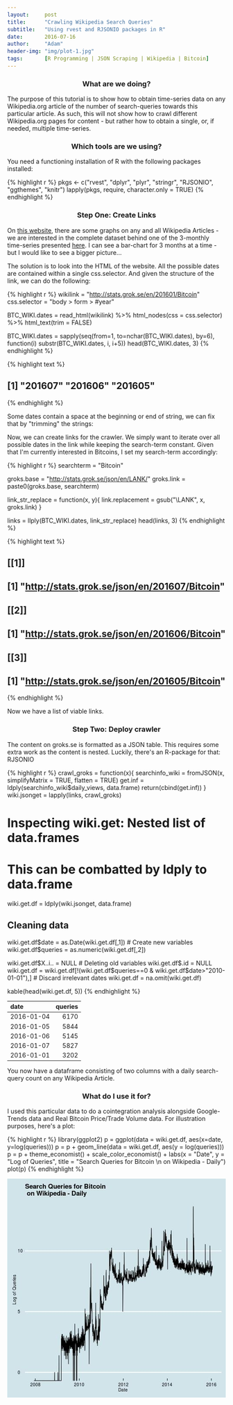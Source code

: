 ```yaml
---
layout:     post
title:      "Crawling Wikipedia Search Queries"
subtitle:   "Using rvest and RJSONIO packages in R"
date:       2016-07-16
author:     "Adam"
header-img: "img/plot-1.jpg"
tags:		[R Programming | JSON Scraping | Wikipedia | Bitcoin]
---
```


<h3><center> What are we doing? </center></h3>

The purpose of this tutorial is to show how to obtain time-series data on any Wikipedia.org article of the number of search-queries towards this particular article. As such, this will not show how to crawl different Wikipedia.org pages for content - but rather how to obtain a single, or, if needed, multiple time-series. 

<h3><center> Which tools are we using? </center></h3>

You need a functioning installation of R with the following packages installed:


{% highlight r %}
pkgs <- c("rvest", 
          "dplyr", 
          "plyr", 
          "stringr", 
          "RJSONIO",
          "ggthemes",
          "knitr")
lapply(pkgs, require, character.only  = TRUE)
{% endhighlight %}

<h3><center> Step One: Create Links </center></h3>

On [this website](http://stats.grok.se/en), there are some graphs on any and all Wikipedia Articles - we are interested in the complete dataset behind one of the 3-monthly time-series presented [here](http://stats.grok.se/en/201601/Bitcoin). I can see a bar-chart for 3 months at a time - but I would like to see a bigger picture...

The solution is to look into the HTML of the website. All the possible dates are contained within a single css.selector. And given the structure of the link, we can do the following:


{% highlight r %}
wikilink = "http://stats.grok.se/en/201601/Bitcoin"
css.selector = "body > form > #year"

BTC_WIKI.dates = read_html(wikilink) %>%
  html_nodes(css = css.selector) %>%
  html_text(trim = FALSE)


BTC_WIKI.dates = sapply(seq(from=1, to=nchar(BTC_WIKI.dates), by=6), function(i) substr(BTC_WIKI.dates, i, i+5))
head(BTC_WIKI.dates, 3)
{% endhighlight %}



{% highlight text %}
## [1] "201607" "201606" "201605"
{% endhighlight %}

Some dates contain a space at the beginning or end of string, we can fix that by "trimming" the strings:


Now, we can create links for the crawler. We simply want to iterate over all possible dates in the link while keeping the search-term constant. Given that I'm currently interested in Bitcoins, I set my search-term accordingly:



{% highlight r %}
searchterm = "Bitcoin"

groks.base = "http://stats.grok.se/json/en/LANK/"
groks.link = paste0(groks.base, searchterm)

link_str_replace = function(x, y){
  link.replacement = gsub("\\LANK", x, groks.link)
}


links = llply(BTC_WIKI.dates, link_str_replace)
head(links, 3)
{% endhighlight %}



{% highlight text %}
## [[1]]
## [1] "http://stats.grok.se/json/en/201607/Bitcoin"
## 
## [[2]]
## [1] "http://stats.grok.se/json/en/201606/Bitcoin"
## 
## [[3]]
## [1] "http://stats.grok.se/json/en/201605/Bitcoin"
{% endhighlight %}

Now we have a list of viable links. 

<h3><center> Step Two: Deploy crawler </center></h3>

The content on groks.se is formatted as a JSON table. This requires some extra work as the content is nested. Luckily, there's an R-package for that: RJSONIO


{% highlight r %}
crawl_groks = function(x){
  searchinfo_wiki = fromJSON(x, simplifyMatrix = TRUE, flatten = TRUE)
    get.inf = ldply(searchinfo_wiki$daily_views, data.frame)
  return(cbind(get.inf))
}
wiki.jsonget = lapply(links, crawl_groks)

 # Inspecting wiki.get: Nested list of data.frames
 # This can be combatted by ldply to data.frame
wiki.get.df = ldply(wiki.jsonget, data.frame)

## Cleaning data ##
wiki.get.df$date = as.Date(wiki.get.df[,1])                                             # Create new variables 
wiki.get.df$queries = as.numeric(wiki.get.df[,2])

wiki.get.df$X..i.. = NULL                                                               # Deleting old variables
wiki.get.df$.id = NULL
wiki.get.df = wiki.get.df[!(wiki.get.df$queries==0 & wiki.get.df$date>"2010-01-01"),]   # Discard irrelevant dates
wiki.get.df = na.omit(wiki.get.df)

kable(head(wiki.get.df, 5))
{% endhighlight %}



|date       | queries|
|:----------|-------:|
|2016-01-04 |    6170|
|2016-01-05 |    5844|
|2016-01-06 |    5145|
|2016-01-07 |    5827|
|2016-01-01 |    3202|

You now have a dataframe consisting of two columns with a daily search-query count on any Wikipedia Article. 

<h3><center> What do I use it for? </center></h3>

I used this particular data to do a cointegration analysis alongside Google-Trends data and Real Bitcoin Price/Trade Volume data. For illustration purposes, here's a plot:


{% highlight r %}
library(ggplot2)
p = ggplot(data = wiki.get.df, aes(x=date, y=log(queries)))
p = p + geom_line(data = wiki.get.df, aes(y = log(queries)))
p = p + theme_economist() + scale_color_economist() + 
  labs(x = "Date", y = "Log of Queries", title = "Search Queries for Bitcoin \n on Wikipedia - Daily")
plot(p)
{% endhighlight %}

<img src="img/plot-1.jpg"/>
